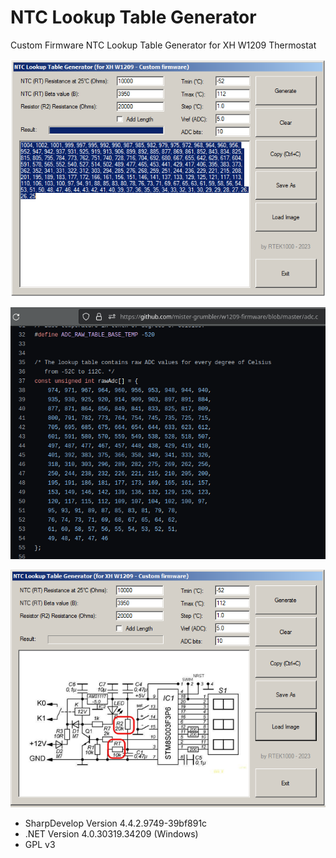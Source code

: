# NTC Lookup Table Generator
Custom Firmware NTC Lookup Table Generator for XH W1209 Thermostat

![image](https://github.com/rtek1000/NTC_Lookup_Table_Generator/blob/main/Img/Image1.png)

![image](https://github.com/rtek1000/NTC_Lookup_Table_Generator/blob/main/Img/Image2.png)

![image](https://github.com/rtek1000/NTC_Lookup_Table_Generator/blob/main/Img/Image3.png)

- SharpDevelop Version  4.4.2.9749-39bf891c
- .NET Version          4.0.30319.34209 (Windows)
- GPL v3
